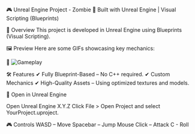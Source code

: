 🎮 Unreal Engine Project - Zombie
🚀 Built with Unreal Engine | Visual Scripting (Blueprints)

📌 Overview
This project is developed in Unreal Engine using Blueprints (Visual Scripting).

🖼️ Preview
Here are some GIFs showcasing key mechanics:

🔹 ![Gameplay](https://i.imgur.com/354ghnE.gif)

🛠️ Features
✔ Fully Blueprint-Based – No C++ required.
✔ Custom Mechanics
✔ High-Quality Assets – Using optimized textures and models.

🚂 Open in Unreal Engine

Open Unreal Engine X.Y.Z
Click File > Open Project and select YourProject.uproject.

🎮 Controls
WASD – Move
Spacebar – Jump
Mouse Click – Attack
C - Roll
